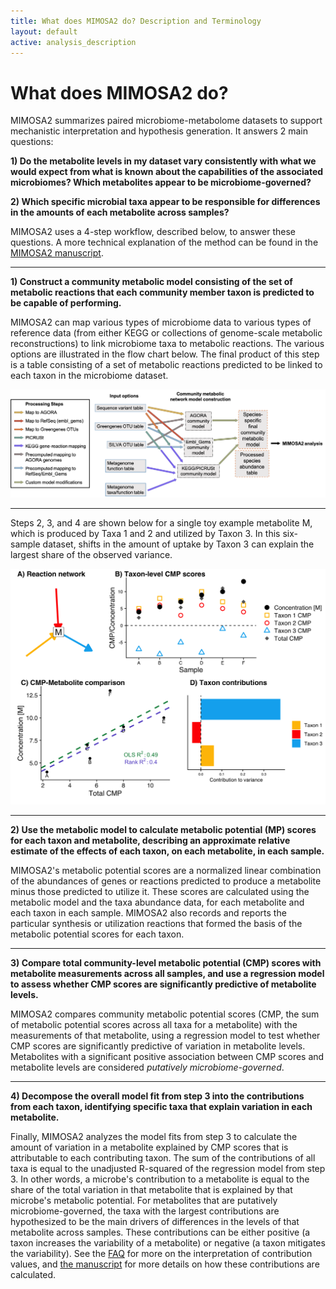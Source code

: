 ```yaml
---
title: What does MIMOSA2 do? Description and Terminology
layout: default
active: analysis_description
---
```

# What does MIMOSA2 do?

MIMOSA2 summarizes paired microbiome-metabolome datasets to support mechanistic interpretation and hypothesis generation. It answers 2 main questions:

**1) Do the metabolite levels in my dataset vary consistently with what we would expect from what is known about the capabilities of the associated microbiomes? Which metabolites appear to be microbiome-governed?**

**2) Which specific microbial taxa appear to be responsible for differences in the amounts of each metabolite across samples?**

MIMOSA2 uses a 4-step workflow, described below, to answer these questions. A more technical explanation of the method can be found in the [MIMOSA2 manuscript](manuscript_link).


---
**1) Construct a community metabolic model consisting of the set of metabolic reactions that each community member taxon is predicted to be capable of performing.**

MIMOSA2 can map various types of microbiome data to various types of reference data (from either KEGG or collections of genome-scale metabolic reconstructions) to link microbiome taxa to metabolic reactions. The various options are illustrated in the flow
chart below. The final product of this step is a table consisting of a set of metabolic reactions predicted to be linked to each taxon in the microbiome dataset.

![model building](FigureS1_modelBuilding.png "Metabolic network construction methods")

---

Steps 2, 3, and 4 are shown below for a single toy example metabolite M, which is produced by Taxa 1 and 2 and utilized by Taxon 3. In this six-sample dataset, shifts in the amount of uptake by 
Taxon 3 can explain the largest share of the observed variance.

![example MIMOSA2](toyExampleTitlesRank.png "Example MIMOSA2 Process")


---
**2) Use the metabolic model to calculate metabolic potential (MP) scores for each taxon and metabolite, 
describing an approximate relative estimate of the effects of each taxon, on each metabolite, in each sample.**

MIMOSA2's metabolic potential scores are a normalized linear combination of the abundances of genes or reactions predicted to produce a metabolite minus those predicted to utilize it. These scores are calculated using the metabolic model and the taxa abundance data, 
for each metabolite and each taxon in each sample. MIMOSA2 also records and reports the particular synthesis or utilization reactions that formed the basis of the metabolic potential scores for each taxon.

---
**3) Compare total community-level metabolic potential (CMP) scores with metabolite measurements across all samples, 
and use a regression model to assess whether CMP scores are significantly predictive of metabolite levels.**

MIMOSA2 compares community metabolic potential scores (CMP, the sum of metabolic potential scores across all taxa for a metabolite) with the measurements of that metabolite, using a 
regression model to test whether CMP scores are significantly predictive of variation in metabolite levels. Metabolites with a significant positive association between CMP scores and metabolite levels are considered *putatively microbiome-governed*.

---
**4) Decompose the overall model fit from step 3 into the contributions from each taxon, 
identifying specific taxa that explain variation in each metabolite.**

Finally, MIMOSA2 analyzes the model fits from step 3 to calculate the amount of variation in a metabolite explained by CMP scores that is attributable to each contributing taxon. The sum of the contributions of all taxa is equal to the unadjusted R-squared of the 
regression model from step 3. In other words, a microbe's contribution to a metabolite is equal to the share of the total variation in that metabolite that is explained by that microbe's metabolic potential. For metabolites that are putatively microbiome-governed, the taxa with the largest contributions 
are hypothesized to be the main drivers of differences in the levels of that metabolite across samples. These contributions can be either positive (a taxon increases the variability of a metabolite) or negative (a taxon mitigates the variability). See the [FAQ](faqs.html) for more on the interpretation of contribution values, and [the manuscript](manuscript_link) for more details on how these 
contributions are calculated. 


